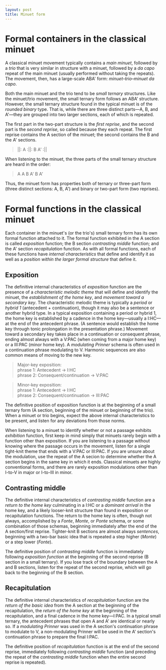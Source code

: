 ```yaml
---
layout: post
title: Minuet form
---
```



# Formal containers in the classical minuet #

A classical minuet movement typically contains a *main minuet*, followed by a *trio* that is very similar in structure with a minuet, followed by a *da capo* repeat of the main minuet (usually performed without taking the repeats). The movement, then, has a large-scale ABA' form: *minuet–trio–minuet da capo*.

Both the main minuet and the trio tend to be *small ternary* structures. Like the minuet/trio movement, the small ternary form follows an ABA' structure. However, the small ternary structure found in the typical minuet is of the *rounded binary* type. That is, while there are three distinct parts—A, B, and A'—they are grouped into two larger sections, each of which is repeated. 

The first part in the two-part structure is the *first reprise*, and the second part is the *second reprise*, so called because they each repeat. The first reprise contains the A section of the minuet; the second contains the B and the A' sections.

> ||: A :||: B A' :||

When listening to the minuet, the three parts of the small ternary structure are heard in the order:

> A A B A' B A' 

Thus, the minuet form has properties both of ternary or three-part form (three distinct sections: A, B, A') and binary or two-part form (two reprises).

# Formal functions in the classical minuet #

Each container in the minuet's (or the trio's) small ternary form has its own formal function attached to it. The formal function exhibited in the A section is called *exposition* function; the B section *contrasting middle* function; and the A' section *recapitulation* function. As with all formal functions, each of these functions have *internal characteristics* that define and identify it as well as a *position within the larger formal structure* that define it.

## Exposition ##

The definitive internal characteristics of *exposition* function are the presence of a *characteristic melodic theme* that will define and identify the minuet, the *establishment of the home key*, and *movement toward a secondary key*. The characteristic melodic theme is typically a *period* or *hybrid 1* (antecedent + continuation), though it may also be a sentence or another hybrid type. In a typical exposition containing a period or hybrid 1, the home key is established by a cadence in the home key—usually a I:HC—at the end of the antecedent phrase. (A sentence would establish the home key through tonic prolongation in the presentation phrase.) Movement toward a secondary key takes place in a continuation or consequent phrase, ending almost always with a V:PAC (when coming from a major home key) or a III:PAC (minor home key). A *modulating Prinner* schema is often used in a continuation phrase modulating to V. Harmonic sequences are also common means of moving to the new key.

> Major-key exposition:  
phrase 1: Antecedent → I:HC  
phrase 2: Consequent/continuation → V:PAC

> Minor-key exposition:  
phrase 1: Antecedent → I:HC  
phrase 2: Consequent/continuation → III:PAC

The definitive position of exposition function is at the beginning of a small ternary form (A section, beginning of the minuet or beginning of the trio). When a minuet or trio begins, expect the above internal characteristics to be present, and listen for any deviations from those norms.

When listening to a minuet to identify whether or not a passage exhibits *exhibition* function, first keep in mind simply that minuets rarely begin with a function other than exposition. If you are listening to a passage without knowing where the passage occurs in the movement, listen for a single tight-knit theme that ends with a V:PAC or III:PAC. If you are unsure about the modulation, use the repeat of the A secion to determine whether the A section begins in the same key in which it ends. Classical minuets are highly conventional forms, and there are rarely exposition modulations other than I-to-V in major or I-to-III in minor.

## Contrasting middle ##

The definitive internal characteristics of *contrasting middle* function are a *return to the home key* culminating in a I:HC or a *dominant arrival* in the home key, and a likely looser-knit structure than found in exposition or recapitulation functions. The return to the home key is often, though not always, accomplished by a *Fonte*, *Monte*, or *Ponte* schema, or some combination of those schemas, beginning immediately after the end of the A section/first reprise. Tighter-knit B sections are almost always *sentences*, beginning with a two-bar basic idea that is repeated a step higher (*Monte*) or a step lower (*Fonte*).

The definitive position of *contrasting middle* function is immediately following *exposition function* at the beginning of the second reprise (B section in a small ternary). If you lose track of the boundary between the A and B sections, listen for the repeat of the second reprise, which will go back to the beginning of the B section.

## Recapitulation ##

The definitive internal characteristics of *recapitulation* function are the *return of the basic idea* from the A section at the beginning of the recapitulation, the *return of the home key* at the beginning of the recapitulation, and a final cadence in the home key—I:PAC. In a typical small ternary, the antecedent phrases that open A and A' are identical or nearly so. If a *modulating Prinner* was used in the A section's continuation phrase to modulate to V, a non-modulating Prinner will be used in the A' section's continuation phrase to prepare the final I:PAC.

The definitive position of *recapitulation* function is at the end of the second reprise, immediately following *contrasting middle* function (and preceding the repeat of the *contrasting middle* function when the entire second reprise is repeated).